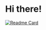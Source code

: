 # Hi there! 

[![Readme Card](https://github-readme-stats.vercel.app/api/pin/?username=Reynaaaaaaaaaaa&repo=Python_dataprocessing_pipeline)](https://github.com/Reynaaaaaaaaaaa/Python_dataprocessing_pipeline)
